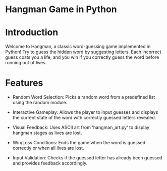 # Hangman Game in Python


# Introduction

Welcome to Hangman, a classic word-guessing game implemented in Python! Try to guess the hidden word by suggesting letters. Each incorrect guess costs you a life, and you win if you correctly guess the word before running out of lives.

# Features

- Random Word Selection: Picks a random word from a predefined list using the random module.

- Interactive Gameplay: Allows the player to input guesses and displays the current state of the word with correctly guessed letters revealed.

- Visual Feedback: Uses ASCII art from 'hangman_art.py' to display hangman stages as lives are lost.

- Win/Loss Conditions: Ends the game when the word is guessed correctly or when all lives are lost.

- Input Validation: Checks if the guessed letter has already been guessed and provides feedback accordingly.
